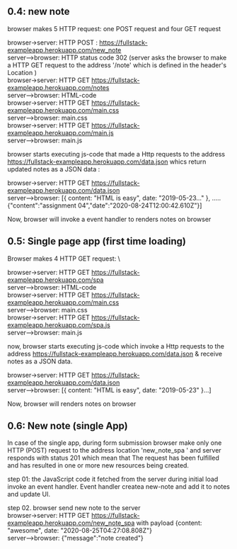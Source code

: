 
## 0.4: new note
browser makes 5 HTTP request: one POST request and four GET request  

browser->server: HTTP POST : https://fullstack-exampleapp.herokuapp.com/new_note  
server-->browser: HTTP status code 302 (server asks the browser to make a HTTP GET request to the address '/note' which is defined in the header's Location )  
browser->server: HTTP GET https://fullstack-exampleapp.herokuapp.com/notes  
server-->browser: HTML-code  
browser->server: HTTP GET https://fullstack-exampleapp.herokuapp.com/main.css  
server-->browser: main.css  
browser->server: HTTP GET https://fullstack-exampleapp.herokuapp.com/main.js  
server-->browser: main.js  

browser starts executing js-code that made a Http requests to the address https://fullstack-exampleapp.herokuapp.com/data.json whics return updated notes as a JSON data :  

browser->server: HTTP GET https://fullstack-exampleapp.herokuapp.com/data.json  
server-->browser: [{ content: "HTML is easy", date: "2019-05-23..." }, .....{"content":"assignment 04","date":"2020-08-24T12:00:42.610Z"}]  

Now, browser will invoke a event handler to renders notes on browser


## 0.5: Single page app (first time loading)
Browser makes 4 HTTP GET request: \

browser->server: HTTP GET https://fullstack-exampleapp.herokuapp.com/spa  
server-->browser: HTML-code  
browser->server: HTTP GET https://fullstack-exampleapp.herokuapp.com/main.css  
server-->browser: main.css  
browser->server: HTTP GET https://fullstack-exampleapp.herokuapp.com/spa.js  
server-->browser: main.js  

now, browser starts executing js-code which invoke a Http requests to the address https://fullstack-exampleapp.herokuapp.com/data.json & receive notes as a JSON data.  

browser->server: HTTP GET https://fullstack-exampleapp.herokuapp.com/data.json  
server-->browser: [{ content: "HTML is easy", date: "2019-05-23" }...]  

Now, browser will renders notes on browser


## 0.6: New note (single App)

In case of the single app, during form submission browser make only one HTTP (POST) request to the address location 'new_note_spa ' and server responds with status 201 which mean that The request has been fulfilled and has resulted in one or more new resources being created.  

 
step 01: the JavaScript code it fetched from the server during initial load invoke an event handler. Event handler createa  new-note and add it to notes and update UI.  

step 02. browser send new note to the server  
browser->server: HTTP GET https://fullstack-exampleapp.herokuapp.com/new_note_spa with payload {content: "awesome", date: "2020-08-25T04:27:08.808Z"}  
server-->browser: {"message":"note created"}
